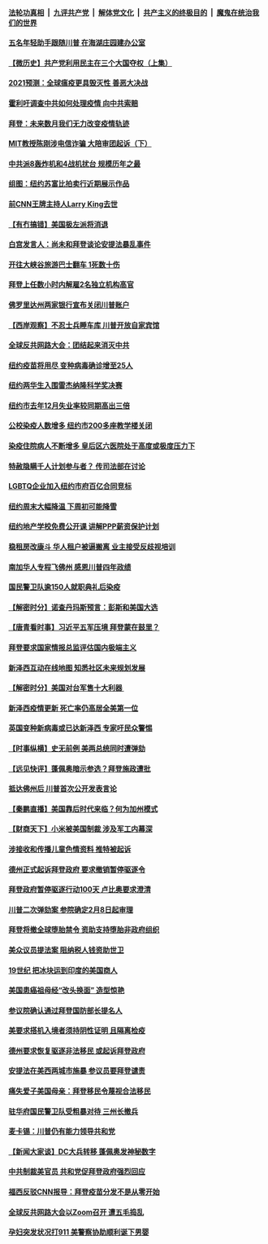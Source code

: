 ####  [法轮功真相](../../../../basic/blob/master/README.md?t=01240731) &nbsp;|&nbsp; [九评共产党](../../../../9ping.md/blob/master/README.md?t=01240731) &nbsp;|&nbsp; [解体党文化](../../../../jtdwh.md/blob/master/README.md?t=01240731)  &nbsp;|&nbsp; [共产主义的终极目的](../../../../gczydzjmd.md/blob/master/README.md?t=01240731) &nbsp;|&nbsp; [魔鬼在统治我们的世界](../../../../mgztzwmdsj.md/blob/master/README.md?t=01240731) 

#### [五名年轻助手跟随川普 在海湖庄园建办公室](../pages/nsc412/n12707793.md?t=01240731) 

#### [【微历史】共产党利用民主在三个大国夺权（上集）](../pages/nsc412/n12707756.md?t=01240731) 

#### [2021预测：全球瘟疫更具毁灭性 善恶大决战](../pages/nsc412/n12706868.md?t=01240731) 

#### [霍利吁调查中共如何处理疫情 向中共索赔](../pages/nsc412/n12707880.md?t=01240731) 

#### [拜登：未来数月我们无力改变疫情轨迹](../pages/nsc412/n12707713.md?t=01240731) 

#### [MIT教授陈刚涉电信诈骗 大陪审团起诉（下）](../pages/nsc412/n12706796.md?t=01240731) 

#### [中共派8轰炸机和4战机扰台 规模历年之最](../pages/nsc412/n12707554.md?t=01240731) 

#### [组图：纽约苏富比拍卖行近期展示作品](../pages/nsc412/n12707265.md?t=01240731) 

#### [前CNN王牌主持人Larry King去世](../pages/nsc412/n12707515.md?t=01240731) 

#### [【有冇搞错】美国极左派将消退](../pages/nsc412/n12706219.md?t=01240731) 

#### [白宫发言人：尚未和拜登谈论安提法暴乱事件](../pages/nsc412/n12707405.md?t=01240731) 

#### [开往大峡谷旅游巴士翻车 1死数十伤](../pages/nsc412/n12707336.md?t=01240731) 

#### [拜登上任数小时内解雇2名独立机构高官](../pages/nsc412/n12707121.md?t=01240731) 

#### [佛罗里达州两家银行宣布关闭川普账户](../pages/nsc412/n12707026.md?t=01240731) 

#### [【西岸观察】不忍士兵睡车库 川普开放自家宾馆](../pages/nsc412/n12706824.md?t=01240731) 

#### [全球反共网路大会：团结起来消灭中共](../pages/nsc412/n12706859.md?t=01240731) 

#### [纽约疫苗将用尽 变种病毒确诊增至25人](../pages/nsc412/n12706876.md?t=01240731) 

#### [纽约两华生入围雷杰纳隆科学奖决赛](../pages/nsc412/n12706772.md?t=01240731) 

#### [纽约市去年12月失业率较同期高出三倍](../pages/nsc412/n12706766.md?t=01240731) 

#### [公校染疫人数增多 纽约市200多座教学楼关闭](../pages/nsc412/n12706873.md?t=01240731) 

#### [染疫住院病人不断增多 皇后区六医院处于高度或极度压力下](../pages/nsc412/n12706879.md?t=01240731) 

#### [特赦隐瞒千人计划参与者？ 传司法部在讨论](../pages/nsc412/n12706822.md?t=01240731) 

#### [LGBTQ企业加入纽约市府百亿合同竞标](../pages/nsc412/n12706769.md?t=01240731) 

#### [纽约周末大幅降温 下周初可能降雪](../pages/nsc412/n12706857.md?t=01240731) 

#### [纽约地产学校免费公开课  讲解PPP薪资保护计划](../pages/nsc412/n12706853.md?t=01240731) 

#### [稳租房改康斗 华人租户被逼搬离 业主接受反歧视培训](../pages/nsc412/n12706870.md?t=01240731) 

#### [南加华人专程飞佛州 感恩川普四年政绩](../pages/nsc412/n12706784.md?t=01240731) 

#### [国民警卫队逾150人就职典礼后染疫](../pages/nsc412/n12706684.md?t=01240731) 

#### [【解密时分】诺查丹玛斯预言：彭斯和美国大选](../pages/nsc412/n12706624.md?t=01240731) 

#### [【唐青看时事】习近平五军压境 拜登蒙在鼓里？](../pages/nsc412/n12706720.md?t=01240731) 

#### [拜登要求国家情报总监评估国内极端主义](../pages/nsc412/n12706650.md?t=01240731) 

#### [新泽西互动在线地图 知悉社区未来规划发展](../pages/nsc412/n12706732.md?t=01240731) 

#### [【解密时分】美国对台军售十大利器 ](../pages/nsc412/n12706580.md?t=01240731) 

#### [新泽西疫情更新  死亡率仍高居全美第一位](../pages/nsc412/n12706616.md?t=01240731) 

#### [英国变种新病毒或已达新泽西 专家吁民众警惕](../pages/nsc412/n12706545.md?t=01240731) 

#### [【时事纵横】史无前例 美两总统同时遭弹劾](../pages/nsc412/n12706399.md?t=01240731) 

#### [【远见快评】蓬佩奥暗示参选？拜登施政遭批](../pages/nsc412/n12706452.md?t=01240731) 

#### [抵达佛州后 川普首次公开发表言论](../pages/nsc412/n12706440.md?t=01240731) 

#### [【秦鹏直播】美国靠后时代来临？何为加州模式](../pages/nsc412/n12706397.md?t=01240731) 

#### [【财商天下】小米被美国制裁 涉及军工内幕深](../pages/nsc412/n12706118.md?t=01240731) 

#### [涉接收和传播儿童色情资料 推特被起诉](../pages/nsc412/n12706372.md?t=01240731) 

#### [德州正式起诉拜登政府 要求撤销暂停驱逐令](../pages/nsc412/n12706341.md?t=01240731) 

#### [拜登政府暂停驱逐行动100天 卢比奥要求澄清](../pages/nsc412/n12706331.md?t=01240731) 

#### [川普二次弹劾案 参院确定2月8日起审理](../pages/nsc412/n12706235.md?t=01240731) 

#### [拜登将撤全球堕胎禁令 资助支持堕胎非政府组织](../pages/nsc412/n12705882.md?t=01240731) 

#### [美众议员提法案 阻纳税人钱资助世卫](../pages/nsc412/n12706077.md?t=01240731) 

#### [19世纪 把冰块运到印度的美国商人](../pages/nsc412/n12705560.md?t=01240731) 

#### [美国患癌祖母经“改头换面” 造型惊艳](../pages/nsc412/n12705561.md?t=01240731) 

#### [参议院确认通过拜登国防部长提名人](../pages/nsc412/n12705907.md?t=01240731) 

#### [美要求搭机入境者须持阴性证明 且隔离检疫](../pages/nsc412/n12705760.md?t=01240731) 

#### [德州要求恢复驱逐非法移民 或起诉拜登政府](../pages/nsc412/n12705844.md?t=01240731) 

#### [安提法在美西两城市施暴 参议员要拜登谴责](../pages/nsc412/n12705611.md?t=01240731) 

#### [痛失爱子美国母亲：拜登移民令蔑视合法移民](../pages/nsc412/n12705662.md?t=01240731) 

#### [驻华府国民警卫队受粗暴对待 三州长撤兵](../pages/nsc412/n12705647.md?t=01240731) 

#### [麦卡锡：川普仍有能力领导共和党](../pages/nsc412/n12705645.md?t=01240731) 

#### [【新闻大家谈】DC大兵转移 蓬佩奥发神秘数字](../pages/nsc412/n12705632.md?t=01240731) 

#### [中共制裁美官员 共和党促拜登政府强烈回应](../pages/nsc412/n12705479.md?t=01240731) 

#### [福西反驳CNN报导：拜登疫苗分发不是从零开始](../pages/nsc412/n12705300.md?t=01240731) 

#### [全球反共网路大会以Zoom召开 遭五毛捣乱](../pages/nsc412/n12704384.md?t=01240731) 

#### [孕妇突发状况打911 美警察协助顺利诞下男婴](../pages/nsc412/n12705263.md?t=01240731) 

